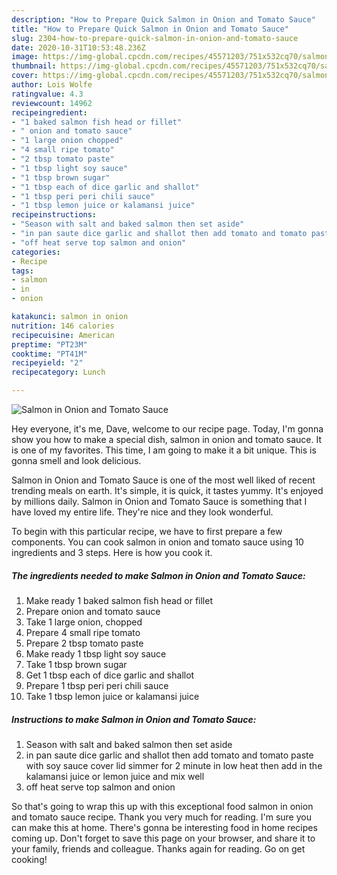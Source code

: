 ```yaml
---
description: "How to Prepare Quick Salmon in Onion and Tomato Sauce"
title: "How to Prepare Quick Salmon in Onion and Tomato Sauce"
slug: 2304-how-to-prepare-quick-salmon-in-onion-and-tomato-sauce
date: 2020-10-31T10:53:48.236Z
image: https://img-global.cpcdn.com/recipes/45571203/751x532cq70/salmon-in-onion-and-tomato-sauce-recipe-main-photo.jpg
thumbnail: https://img-global.cpcdn.com/recipes/45571203/751x532cq70/salmon-in-onion-and-tomato-sauce-recipe-main-photo.jpg
cover: https://img-global.cpcdn.com/recipes/45571203/751x532cq70/salmon-in-onion-and-tomato-sauce-recipe-main-photo.jpg
author: Lois Wolfe
ratingvalue: 4.3
reviewcount: 14962
recipeingredient:
- "1 baked salmon fish head or fillet"
- " onion and tomato sauce"
- "1 large onion chopped"
- "4 small ripe tomato"
- "2 tbsp tomato paste"
- "1 tbsp light soy sauce"
- "1 tbsp brown sugar"
- "1 tbsp each of dice garlic and shallot"
- "1 tbsp peri peri chili sauce"
- "1 tbsp lemon juice or kalamansi juice"
recipeinstructions:
- "Season with salt and baked salmon then set aside"
- "in pan saute dice garlic and shallot then add tomato and tomato paste  with soy sauce cover lid  simmer for 2 minute in low heat then add in the kalamansi juice or lemon juice and mix well"
- "off heat serve top salmon and onion"
categories:
- Recipe
tags:
- salmon
- in
- onion

katakunci: salmon in onion 
nutrition: 146 calories
recipecuisine: American
preptime: "PT23M"
cooktime: "PT41M"
recipeyield: "2"
recipecategory: Lunch

---
```



![Salmon in Onion and Tomato Sauce](https://img-global.cpcdn.com/recipes/45571203/751x532cq70/salmon-in-onion-and-tomato-sauce-recipe-main-photo.jpg)

Hey everyone, it's me, Dave, welcome to our recipe page. Today, I'm gonna show you how to make a special dish, salmon in onion and tomato sauce. It is one of my favorites. This time, I am going to make it a bit unique. This is gonna smell and look delicious.

Salmon in Onion and Tomato Sauce is one of the most well liked of recent trending meals on earth. It's simple, it is quick, it tastes yummy. It's enjoyed by millions daily. Salmon in Onion and Tomato Sauce is something that I have loved my entire life. They're nice and they look wonderful.




To begin with this particular recipe, we have to first prepare a few components. You can cook salmon in onion and tomato sauce using 10 ingredients and 3 steps. Here is how you cook it.

<!--inarticleads1-->

##### The ingredients needed to make Salmon in Onion and Tomato Sauce:

1. Make ready 1 baked salmon fish head or fillet
1. Prepare  onion and tomato sauce
1. Take 1 large onion, chopped
1. Prepare 4 small ripe tomato
1. Prepare 2 tbsp tomato paste
1. Make ready 1 tbsp light soy sauce
1. Take 1 tbsp brown sugar
1. Get 1 tbsp each of dice garlic and shallot
1. Prepare 1 tbsp peri peri chili sauce
1. Take 1 tbsp lemon juice or kalamansi juice




<!--inarticleads2-->

##### Instructions to make Salmon in Onion and Tomato Sauce:

1. Season with salt and baked salmon then set aside
1. in pan saute dice garlic and shallot then add tomato and tomato paste  with soy sauce cover lid  simmer for 2 minute in low heat then add in the kalamansi juice or lemon juice and mix well
1. off heat serve top salmon and onion




So that's going to wrap this up with this exceptional food salmon in onion and tomato sauce recipe. Thank you very much for reading. I'm sure you can make this at home. There's gonna be interesting food in home recipes coming up. Don't forget to save this page on your browser, and share it to your family, friends and colleague. Thanks again for reading. Go on get cooking!
